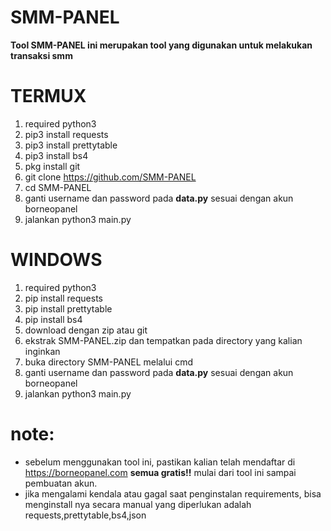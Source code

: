 # SMM-PANEL
<b>Tool SMM-PANEL ini merupakan tool yang digunakan untuk melakukan transaksi smm</b>

# TERMUX
1. required python3
2. pip3 install requests
3. pip3 install prettytable
4. pip3 install bs4
5. pkg install git
6. git clone https://github.com/SMM-PANEL
7. cd SMM-PANEL
8. ganti username dan password pada <b>data.py</b> sesuai dengan akun borneopanel
9. jalankan python3 main.py

# WINDOWS
1. required python3
2. pip install requests
3. pip install prettytable
4. pip install bs4
5. download dengan zip atau git
6. ekstrak SMM-PANEL.zip dan tempatkan pada directory yang kalian inginkan
7. buka directory SMM-PANEL melalui cmd
8. ganti username dan password pada <b>data.py</b> sesuai dengan akun borneopanel
9. jalankan python3 main.py



# note:
* sebelum menggunakan tool ini, pastikan kalian telah mendaftar di https://borneopanel.com
<b>semua gratis!!</b> mulai dari tool ini sampai pembuatan akun.
* jika mengalami kendala atau gagal saat penginstalan requirements, bisa menginstall nya secara manual
yang diperlukan adalah requests,prettytable,bs4,json

